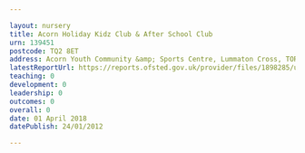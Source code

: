```yaml
---

layout: nursery
title: Acorn Holiday Kidz Club & After School Club
urn: 139451
postcode: TQ2 8ET
address: Acorn Youth Community &amp; Sports Centre, Lummaton Cross, TORQUAY, TQ2 8ET
latestReportUrl: https://reports.ofsted.gov.uk/provider/files/1898285/urn/139451.pdf
teaching: 0
development: 0
leadership: 0
outcomes: 0
overall: 0
date: 01 April 2018 
datePublish: 24/01/2012

---
```

